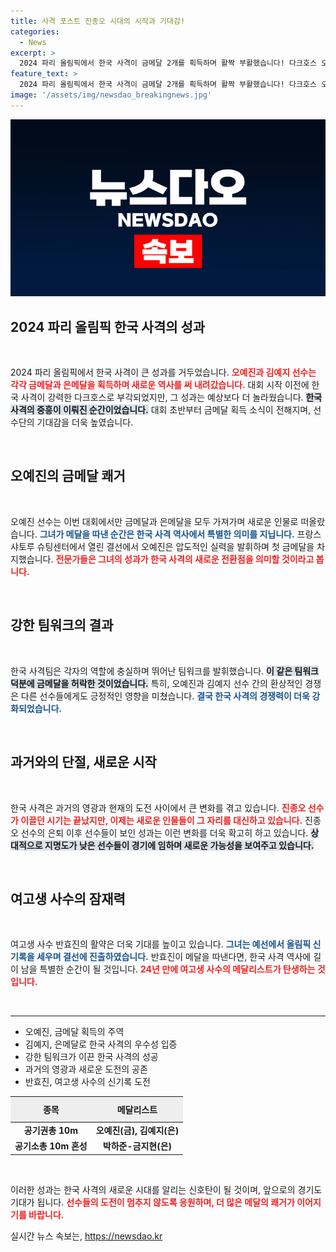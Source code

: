 ```yaml
---
title: 사격 포스트 진종오 시대의 시작과 기대감!
categories:
  - News
excerpt: >
  2024 파리 올림픽에서 한국 사격이 금메달 2개를 획득하며 활짝 부활했습니다! 다크호스 오예진이 예상 밖의 금메달을 차지했고, 여고생 반효진은 신기록으로 결선 진출! 한국 사격의 새 시대가 열리고 있습니다.
feature_text: >
  2024 파리 올림픽에서 한국 사격이 금메달 2개를 획득하며 활짝 부활했습니다! 다크호스 오예진이 예상 밖의 금메달을 차지했고, 여고생 반효진은 신기록으로 결선 진출! 한국 사격의 새 시대가 열리고 있습니다.
image: '/assets/img/newsdao_breakingnews.jpg'
---
```


<p><img src="/assets/img/newsdao_breakingnews.jpg" alt="pcversion 속보" /></p>

<h2 data-ke-size="size26">2024 파리 올림픽 한국 사격의 성과</h2>

<p data-ke-size="size16">&nbsp;</p>

<p>2024 파리 올림픽에서 한국 사격이 큰 성과를 거두었습니다. <b><span style="color: #ee2323;">오예진과 김예지 선수는 각각 금메달과 은메달을 획득하며 새로운 역사를 써 내려갔습니다.</span></b> 대회 시작 이전에 한국 사격이 강력한 다크호스로 부각되었지만, 그 성과는 예상보다 더 놀라웠습니다. <b><span style="background-color: #21538527;">한국 사격의 중흥이 이뤄진 순간이었습니다.</span></b> 대회 초반부터 금메달 획득 소식이 전해지며, 선수단의 기대감을 더욱 높였습니다. </p>

<p data-ke-size="size16">&nbsp;</p>

<h2 data-ke-size="size26">오예진의 금메달 쾌거</h2>

<p data-ke-size="size16">&nbsp;</p>

<p>오예진 선수는 이번 대회에서만 금메달과 은메달을 모두 가져가며 새로운 인물로 떠올랐습니다. <b><span style="color: #1a5490;">그녀가 메달을 따낸 순간은 한국 사격 역사에서 특별한 의미를 지닙니다.</span></b> 프랑스 샤토루 슈팅센터에서 열린 결선에서 오예진은 압도적인 실력을 발휘하며 첫 금메달을 차지했습니다. <b><span style="color: #ee2323;">전문가들은 그녀의 성과가 한국 사격의 새로운 전환점을 의미할 것이라고 봅니다.</span></b></p>

<p data-ke-size="size16">&nbsp;</p>

<h2 data-ke-size="size26">강한 팀워크의 결과</h2>

<p data-ke-size="size16">&nbsp;</p>

<p>한국 사격팀은 각자의 역할에 충실하며 뛰어난 팀워크를 발휘했습니다. <b><span style="background-color: #21538527;">이 같은 팀워크 덕분에 금메달을 허락한 것이었습니다.</span></b> 특히, 오예진과 김예지 선수 간의 환상적인 경쟁은 다른 선수들에게도 긍정적인 영향을 미쳤습니다. <b><span style="color: #1a5490;">결국 한국 사격의 경쟁력이 더욱 강화되었습니다.</span></b></p>

<p data-ke-size="size16">&nbsp;</p>

<h2 data-ke-size="size26">과거와의 단절, 새로운 시작</h2>

<p data-ke-size="size16">&nbsp;</p>

<p>한국 사격은 과거의 영광과 현재의 도전 사이에서 큰 변화를 겪고 있습니다. <b><span style="color: #ee2323;">진종오 선수가 이끌던 시기는 끝났지만, 이제는 새로운 인물들이 그 자리를 대신하고 있습니다.</span></b> 진종오 선수의 은퇴 이후 선수들이 보인 성과는 이런 변화를 더욱 확고히 하고 있습니다. <b><span style="background-color: #21538527;">상대적으로 지명도가 낮은 선수들이 경기에 임하며 새로운 가능성을 보여주고 있습니다.</span></b></p>

<p data-ke-size="size16">&nbsp;</p>

<h2 data-ke-size="size26">여고생 사수의 잠재력</h2>

<p data-ke-size="size16">&nbsp;</p>

<p>여고생 사수 반효진의 활약은 더욱 기대를 높이고 있습니다. <b><span style="color: #1a5490;">그녀는 예선에서 올림픽 신기록을 세우며 결선에 진출하였습니다.</span></b> 반효진이 메달을 따낸다면, 한국 사격 역사에 길이 남을 특별한 순간이 될 것입니다. <b><span style="color: #ee2323;">24년 만에 여고생 사수의 메달리스트가 탄생하는 것입니다.</span></b></p>

<p data-ke-size="size16">&nbsp;</p>

<hr>

<ul>
    <li>오예진, 금메달 획득의 주역</li>
    <li>김예지, 은메달로 한국 사격의 우수성 입증</li>
    <li>강한 팀워크가 이끈 한국 사격의 성공</li>
    <li>과거의 영광과 새로운 도전의 공존</li>
    <li>반효진, 여고생 사수의 신기록 도전</li>
</ul>

<table style="width: 100%; border-collapse: collapse;">
    <thead>
        <tr>
            <th style="padding: 10px; text-align: center; background-color: #eee;">종목</th>
            <th style="padding: 10px; text-align: center; background-color: #eee;">메달리스트</th>
        </tr>
    </thead>
    <tbody>
        <tr>
            <td style="text-align: center; height: 17px;"><b>공기권총 10m</b></td>
            <td style="text-align: center; height: 17px;"><b>오예진(금), 김예지(은)</b></td>
        </tr>
        <tr>
            <td style="text-align: center; height: 17px;"><b>공기소총 10m 혼성</b></td>
            <td style="text-align: center; height: 17px;"><b>박하준-금지현(은)</b></td>
        </tr>
    </tbody>
</table>

<p data-ke-size="size16">&nbsp;</p>

<p>이러한 성과는 한국 사격의 새로운 시대를 알리는 신호탄이 될 것이며, 앞으로의 경기도 기대가 됩니다. <b><span style="color: #ee2323;">선수들의 도전이 멈추지 않도록 응원하며, 더 많은 메달의 쾌거가 이어지기를 바랍니다.</span></b></p>
실시간 뉴스 속보는, <a href="https://newsdao.kr" rel="dofollow">https://newsdao.kr</a>


